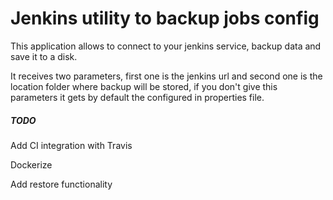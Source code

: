# Jenkins utility to backup jobs config

This application allows to connect to your jenkins service, backup data and save it to a disk.

It receives two parameters, first one is the jenkins url and second one is the location folder where backup will be stored, if you don't give this parameters it gets by default the configured in properties file.

##### TODO 

Add CI integration with Travis

Dockerize

Add restore functionality
